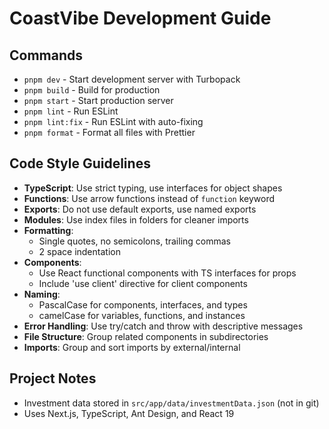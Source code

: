 # CoastVibe Development Guide

## Commands
- `pnpm dev` - Start development server with Turbopack
- `pnpm build` - Build for production
- `pnpm start` - Start production server
- `pnpm lint` - Run ESLint
- `pnpm lint:fix` - Run ESLint with auto-fixing
- `pnpm format` - Format all files with Prettier

## Code Style Guidelines
- **TypeScript**: Use strict typing, use interfaces for object shapes
- **Functions**: Use arrow functions instead of `function` keyword
- **Exports**: Do not use default exports, use named exports
- **Modules**: Use index files in folders for cleaner imports
- **Formatting**:
  - Single quotes, no semicolons, trailing commas
  - 2 space indentation
- **Components**:
  - Use React functional components with TS interfaces for props
  - Include 'use client' directive for client components
- **Naming**:
  - PascalCase for components, interfaces, and types
  - camelCase for variables, functions, and instances
- **Error Handling**: Use try/catch and throw with descriptive messages
- **File Structure**: Group related components in subdirectories
- **Imports**: Group and sort imports by external/internal

## Project Notes
- Investment data stored in `src/app/data/investmentData.json` (not in git)
- Uses Next.js, TypeScript, Ant Design, and React 19
